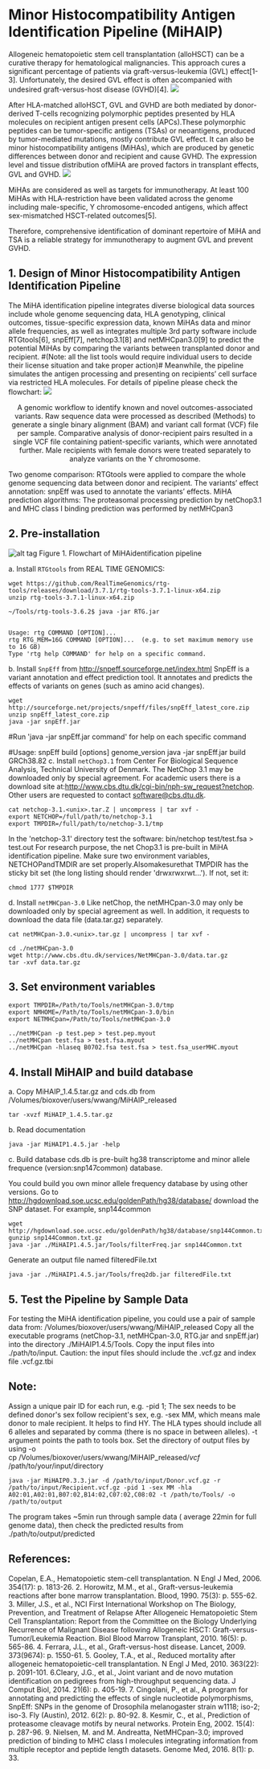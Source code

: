# Minor Histocompatibility Antigen Identification Pipeline (MiHAIP)

Allogeneic hematopoietic stem cell transplantation (alloHSCT) can be a curative therapy for hematological malignancies. This approach cures a significant percentage of patients via graft-versus-leukemia (GVL) effect[1-3]. Unfortunately, the desired GVL effect is often accompanied with undesired graft-versus-host disease (GVHD)[4]. 
![](https://github.com/wwang-nmdp/MiHAIP/blob/master/MiHAIP/Pictures/MiHAandNeoantigens.png)

After HLA-matched alloHSCT, GVL and GVHD are both mediated by donor-derived T-cells recognizing polymorphic peptides presented by HLA molecules on recipient antigen present cells (APCs).These polymorphic peptides can be tumor-specific antigens (TSAs) or neoantigens, produced by tumor-mediated mutations, mostly contribute GVL effect. It can also be minor histocompatibility antigens (MiHAs), which are produced by genetic differences between donor and recipient and cause GVHD. The expression level and tissue distribution ofMiHA are proved factors in transplant effects, GVL and GVHD.
![](https://github.com/wwang-nmdp/MiHAIP/blob/master/MiHAIP/Pictures/MiHApresentedByHLA.png)

MiHAs are considered as well as targets for immunotherapy. At least 100 MiHAs with HLA-restriction have been validated across the genome including male-specific, Y chromosome-encoded antigens, which affect sex-mismatched HSCT-related outcomes[5].

Therefore, comprehensive identification of dominant repertoire of MiHA and TSA is a reliable strategy for immunotherapy to augment GVL and prevent GVHD.


## 1. Design of Minor Histocompatibility Antigen Identification Pipeline

   The MiHA identification pipeline integrates diverse biological data sources include whole genome sequencing data, HLA genotyping, clinical outcomes,  tissue-specific expression data, known MiHAs data and minor allele frequencies, as well as integrates multiple 3rd party software include RTGtools[6], snpEff[7], netchop3.1[8] and netMHCpan3.0[9] to predict the potential MiHAs by comparing the variants between transplanted donor and recipient.
   #(Note: all the list tools would require individual users to decide their license situation and take proper action)# 
   Meanwhile, the pipeline simulates the antigen processing and presenting on recipients’ cell surface via restricted HLA molecules. For details of pipeline please check the flowchart:
![](https://github.com/wwang-nmdp/MiHAIP/blob/master/MiHAIP/Pictures/MiHAIP_workflow_updated%202.png)
<center>
A genomic workflow to identify known and novel outcomes-associated variants. Raw sequence data were processed as described (Methods) to generate a single binary alignment (BAM) and variant call format (VCF) file per sample. Comparative analysis of donor-recipient pairs resulted in a single VCF file containing patient-specific variants, which were annotated further. Male recipients with female donors were treated separately to analyze variants on the Y chromosome.
</center>

   Two genome comparison: RTGtools were applied to compare the whole genome sequencing data between donor and recipient.
   The variants’ effect annotation: snpEff was used to annotate the variants’ effects. 
   MiHA prediction algorithms: The proteasomal processing prediction by netChop3.1 and MHC class I binding prediction was performed by netMHCpan3
   
## 2. Pre-installation
![alt tag](https://github.com/wwang-nmdp/MiHAIP/blob/ReleaseVersion/Untitled.png)
Figure 1. Flowchart of MiHAidentification pipeline


a. Install `RTGtools` from REAL TIME GENOMICS:

```unix 
wget https://github.com/RealTimeGenomics/rtg-tools/releases/download/3.7.1/rtg-tools-3.7.1-linux-x64.zip
unzip rtg-tools-3.7.1-linux-x64.zip

~/Tools/rtg-tools-3.6.2$ java -jar RTG.jar 


Usage: rtg COMMAND [OPTION]...
rtg RTG_MEM=16G COMMAND [OPTION]...  (e.g. to set maximum memory use to 16 GB)
Type 'rtg help COMMAND' for help on a specific command.
```
b. Install `SnpEff` from http://snpeff.sourceforge.net/index.html  SnpEff is a variant annotation and effect prediction tool. It annotates and predicts the effects of variants on genes (such as amino acid changes).

```unix 
wget http://sourceforge.net/projects/snpeff/files/snpEff_latest_core.zip
unzip snpEff_latest_core.zip
java -jar snpEff.jar
```
#Run 'java -jar snpEff.jar command' for help on each specific command

#Usage: snpEff build [options] genome_version
java -jar snpEff.jar build GRCh38.82
c. Install `netChop3.1` from Center For Biological Sequence Analysis, Technical University of Denmark.
   The NetChop 3.1 may be downloaded only by special agreement.  For academic users there is a download site at:http://www.cbs.dtu.dk/cgi-bin/nph-sw_request?netchop. Other users are requested to contact   software@cbs.dtu.dk.   

```unix 
cat netchop-3.1.<unix>.tar.Z | uncompress | tar xvf -
export NETCHOP=/full/path/to/netchop-3.1
export TMPDIR=/full/path/to/netchop-3.1/tmp
```

In the 'netchop-3.1' directory test the software:
bin/netchop test/test.fsa > test.out
  For research purpose, the net Chop3.1 is pre-built in MiHA identification pipeline. Make sure two environment variables, NETCHOPandTMDIR are set properly.Alsomakesurethat TMPDIR has the sticky bit set (the long listing should render 'drwxrwxrwt...'). If not, set it:

```unix 
chmod 1777 $TMPDIR
```
d. Install `netMHCpan-3.0`
Like netChop, the netMHCpan-3.0 may only be downloaded only by special agreement as well. In addition, it requests to download the data file (data.tar.gz) separately.

```unix 
cat netMHCpan-3.0.<unix>.tar.gz | uncompress | tar xvf -

cd ./netMHCpan-3.0
wget http://www.cbs.dtu.dk/services/NetMHCpan-3.0/data.tar.gz
tar -xvf data.tar.gz
```

## 3. Set environment variables

```unix 
export TMPDIR=/Path/to/Tools/netMHCpan-3.0/tmp
export NMHOME=/Path/to/Tools/netMHCpan-3.0/bin
export NETMHCpan=/Path/to/Tools/netMHCpan-3.0

../netMHCpan -p test.pep > test.pep.myout
../netMHCpan test.fsa > test.fsa.myout
../netMHCpan -hlaseq B0702.fsa test.fsa > test.fsa_userMHC.myout
```

## 4. Install MiHAIP and build database
a. Copy MiHAIP_1.4.5.tar.gz and cds.db from /Volumes/bioxover/users/wwang/MiHAIP_released

```unix 
tar -xvzf MiHAIP_1.4.5.tar.gz
```

b. Read documentation
```unix 
java -jar MiHAIP1.4.5.jar -help
```

c. Build database
cds.db is pre-built hg38 transcriptome and minor allele frequence (version:snp147common) database.

You could build you own minor allele frequency database by using other versions. 
Go to http://hgdownload.soe.ucsc.edu/goldenPath/hg38/database/ download the SNP dataset. For example, snp144common

```unix 
wget http://hgdownload.soe.ucsc.edu/goldenPath/hg38/database/snp144Common.txt.gz
gunzip snp144Common.txt.gz
java -jar ./MiHAIP1.4.5.jar/Tools/filterFreq.jar snp144Common.txt
```
Generate an output file named filteredFile.txt

```unix 
java -jar ./MiHAIP1.4.5.jar/Tools/freq2db.jar filteredFile.txt
```
## 5. Test the Pipeline by Sample Data
For testing the MiHA identification pipeline, you could use a pair of sample data from: /Volumes/bioxover/users/wwang/MiHAIP_released
Copy all the executable programs (netChop-3.1, netMHCpan-3.0, RTG.jar and snpEff.jar) into the directory ./MiHAIP1.4.5/Tools.
Copy the input files into ./path/to/input. Caution: the input files should include the .vcf.gz and index file .vcf.gz.tbi
## Note: 
Assign a unique pair ID for each run, e.g. -pid 1; 
The sex needs to be defined donor's sex follow recipient's sex, e.g. -sex MM, which means male donor to male recipient. It helps to find HY. 
The HLA types should include all 6 alleles and separated by comma (there is no space in between alleles).
-t argument points the path to tools box.
Set the directory of output files by using -o   
cp /Volumes/bioxover/users/wwang/MiHAIP_released/*vcf* /path/to/your/input/directory


```unix 
java -jar MiHAIP0.3.3.jar -d /path/to/input/Donor.vcf.gz -r /path/to/input/Recipient.vcf.gz -pid 1 -sex MM -hla A02:01,A02:01,B07:02,B14:02,C07:02,C08:02 -t /path/to/Tools/ -o /path/to/output
```

The program takes ~5min run through sample data ( average 22min for full genome data), then check the predicted results from ./path/to/output/predicted 


## References:
Copelan, E.A., Hematopoietic stem-cell transplantation. N Engl J Med, 2006. 354(17): p. 1813-26.
2.	Horowitz, M.M., et al., Graft-versus-leukemia reactions after bone marrow transplantation. Blood, 1990. 75(3): p. 555-62.
3.	Miller, J.S., et al., NCI First International Workshop on The Biology, Prevention, and Treatment of Relapse After Allogeneic Hematopoietic Stem Cell Transplantation: Report from the Committee on the Biology Underlying Recurrence of Malignant Disease following Allogeneic HSCT: Graft-versus-Tumor/Leukemia Reaction. Biol Blood Marrow Transplant, 2010. 16(5): p. 565-86.
4.	Ferrara, J.L., et al., Graft-versus-host disease. Lancet, 2009. 373(9674): p. 1550-61.
5.	Gooley, T.A., et al., Reduced mortality after allogeneic hematopoietic-cell transplantation. N Engl J Med, 2010. 363(22): p. 2091-101.
6.Cleary, J.G., et al., Joint variant and de novo mutation identification on pedigrees from high-throughput sequencing data. J Comput Biol, 2014. 21(6): p. 405-19.
7.	Cingolani, P., et al., A program for annotating and predicting the effects of single nucleotide polymorphisms, SnpEff: SNPs in the genome of Drosophila melanogaster strain w1118; iso-2; iso-3. Fly (Austin), 2012. 6(2): p. 80-92.
8.	Kesmir, C., et al., Prediction of proteasome cleavage motifs by neural networks. Protein Eng, 2002. 15(4): p. 287-96.
9.	Nielsen, M. and M. Andreatta, NetMHCpan-3.0; improved prediction of binding to MHC class I molecules integrating information from multiple receptor and peptide length datasets. Genome Med, 2016. 8(1): p. 33.
